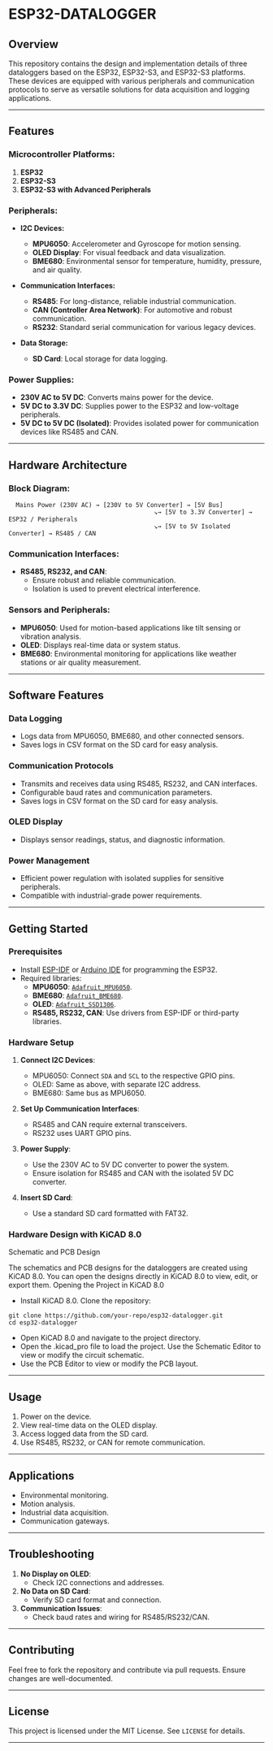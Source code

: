 # ESP32-DATALOGGER

## Overview

This repository contains the design and implementation details of three dataloggers based on the ESP32, ESP32-S3, and ESP32-S3 platforms. These devices are equipped with various peripherals and communication protocols to serve as versatile solutions for data acquisition and logging applications.

---

## Features

### Microcontroller Platforms:
1. **ESP32**
2. **ESP32-S3**
3. **ESP32-S3 with Advanced Peripherals**

### Peripherals:
- **I2C Devices:**
  - **MPU6050**: Accelerometer and Gyroscope for motion sensing.
  - **OLED Display**: For visual feedback and data visualization.
  - **BME680**: Environmental sensor for temperature, humidity, pressure, and air quality.

- **Communication Interfaces:**
  - **RS485**: For long-distance, reliable industrial communication.
  - **CAN (Controller Area Network)**: For automotive and robust communication.
  - **RS232**: Standard serial communication for various legacy devices.

- **Data Storage:**
  - **SD Card**: Local storage for data logging.

### Power Supplies:
- **230V AC to 5V DC**: Converts mains power for the device.
- **5V DC to 3.3V DC**: Supplies power to the ESP32 and low-voltage peripherals.
- **5V DC to 5V DC (Isolated)**: Provides isolated power for communication devices like RS485 and CAN.

---

## Hardware Architecture

### Block Diagram:
```text
  Mains Power (230V AC) → [230V to 5V Converter] → [5V Bus]
                                        ↘→ [5V to 3.3V Converter] → ESP32 / Peripherals
                                        ↘→ [5V to 5V Isolated Converter] → RS485 / CAN
```

### Communication Interfaces:
- **RS485, RS232, and CAN**:
  - Ensure robust and reliable communication.
  - Isolation is used to prevent electrical interference.

### Sensors and Peripherals:
- **MPU6050**: Used for motion-based applications like tilt sensing or vibration analysis.
- **OLED**: Displays real-time data or system status.
- **BME680**: Environmental monitoring for applications like weather stations or air quality measurement.

---

## Software Features

### Data Logging
- Logs data from MPU6050, BME680, and other connected sensors.
- Saves logs in CSV format on the SD card for easy analysis.

### Communication Protocols
- Transmits and receives data using RS485, RS232, and CAN interfaces.
- Configurable baud rates and communication parameters.
- Saves logs in CSV format on the SD card for easy analysis.

### OLED Display
- Displays sensor readings, status, and diagnostic information.

### Power Management
- Efficient power regulation with isolated supplies for sensitive peripherals.
- Compatible with industrial-grade power requirements.

---

## Getting Started

### Prerequisites
- Install [ESP-IDF](https://github.com/espressif/esp-idf) or [Arduino IDE](https://www.arduino.cc/) for programming the ESP32.
- Required libraries:
  - **MPU6050**: [`Adafruit_MPU6050`](https://github.com/adafruit/Adafruit_MPU6050).
  - **BME680**: [`Adafruit_BME680`](https://github.com/adafruit/Adafruit_BME680).
  - **OLED**: [`Adafruit_SSD1306`](https://github.com/adafruit/Adafruit_SSD1306).
  - **RS485, RS232, CAN**: Use drivers from ESP-IDF or third-party libraries.

### Hardware Setup
1. **Connect I2C Devices**:
   - MPU6050: Connect `SDA` and `SCL` to the respective GPIO pins.
   - OLED: Same as above, with separate I2C address.
   - BME680: Same bus as MPU6050.

2. **Set Up Communication Interfaces**:
   - RS485 and CAN require external transceivers.
   - RS232 uses UART GPIO pins.

3. **Power Supply**:
   - Use the 230V AC to 5V DC converter to power the system.
   - Ensure isolation for RS485 and CAN with the isolated 5V DC converter.

4. **Insert SD Card**:
   - Use a standard SD card formatted with FAT32.

### Hardware Design with KiCAD 8.0
Schematic and PCB Design

The schematics and PCB designs for the dataloggers are created using KiCAD 8.0. You can open the designs directly in KiCAD 8.0 to view, edit, or export them.
Opening the Project in KiCAD 8.0

-    Install KiCAD 8.0.
    Clone the repository:

    git clone https://github.com/your-repo/esp32-datalogger.git
    cd esp32-datalogger

-    Open KiCAD 8.0 and navigate to the project directory.
-   Open the .kicad_pro file to load the project.
    Use the Schematic Editor to view or modify the circuit schematic.
-    Use the PCB Editor to view or modify the PCB layout.



---

## Usage
1. Power on the device.
2. View real-time data on the OLED display.
3. Access logged data from the SD card.
4. Use RS485, RS232, or CAN for remote communication.

---

## Applications
- Environmental monitoring.
- Motion analysis.
- Industrial data acquisition.
- Communication gateways.

---

## Troubleshooting
1. **No Display on OLED**:
   - Check I2C connections and addresses.
2. **No Data on SD Card**:
   - Verify SD card format and connection.
3. **Communication Issues**:
   - Check baud rates and wiring for RS485/RS232/CAN.

---

## Contributing
Feel free to fork the repository and contribute via pull requests. Ensure changes are well-documented.

---

## License
This project is licensed under the MIT License. See `LICENSE` for details.

---